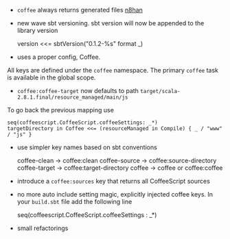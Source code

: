 * `coffee` always returns generated files [n8han](http://github.com/n8han)

* new wave sbt versioning. sbt version will now be appended to the library version

    version <<= sbtVersion("0.1.2-%s" format _)

* uses a proper config, Coffee.

All keys are defined under the `coffee` namespace. The primary `coffee` task is available in the global scope.

* `coffee:coffee-target` now defaults to path `target/scala-2.8.1.final/resource_managed/main/js`

To go back the previous mapping use

    seq(coffeescript.CoffeeScript.coffeeSettings: _*)
    targetDirectory in Coffee <<= (resourceManaged in Compile) { _ / "www" / "js" }

* use simpler key names based on sbt conventions

    coffee-clean  -> coffee:clean
    coffee-source -> coffee:source-directory
    coffee-target -> coffee:target-directory
    coffee        -> coffee or coffee:coffee

* introduce a `coffee:sources` key that returns all CoffeeScript sources

* no more auto include setting magic, explicitly injected coffee keys. In your `build.sbt` file add the following line

    seq(coffeescript.CoffeeScript.coffeeSettings : _*)

* small refactorings

